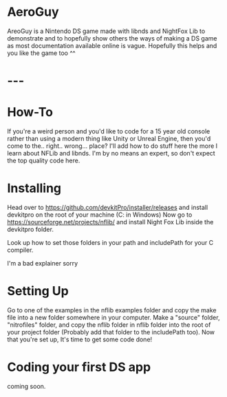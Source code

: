 # AeroGuy
AreoGuy is a Nintendo DS game made with libnds and NightFox Lib to demonstrate and to hopefully show others the ways of making a DS game as most documentation available online is vague. Hopefully this helps and you like the game too ^^

# ---

# How-To
If you're a weird person and you'd like to code for a 15 year old console rather than using a modern thing like Unity or Unreal Engine, then you'd come to the.. right.. wrong... place? I'll add how to do stuff here the more I learn about NFLib and libnds. I'm by no means an expert, so don't expect the top quality code here.

# Installing
Head over to https://github.com/devkitPro/installer/releases and install devkitpro on the root of your machine (C: in Windows) 
Now go to https://sourceforge.net/projects/nflib/ and install Night Fox Lib inside the devkitpro folder.

Look up how to set those folders in your path and includePath for your C compiler.

I'm a bad explainer sorry


# Setting Up
Go to one of the examples in the nflib examples folder and copy the make file into a new folder somewhere in your computer. Make a "source" folder, "nitrofiles" folder, and copy the nflib folder in nflib folder into the root of your project folder (Probably add that folder to the includePath too). Now that you're set up, It's time to get some code done!

# Coding your first DS app

coming soon.
